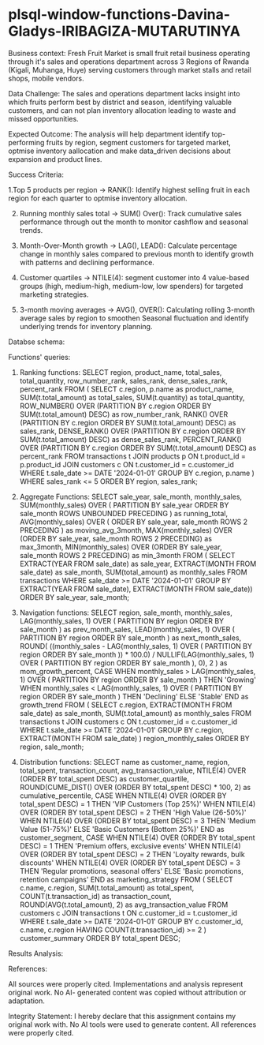 # plsql-window-functions-Davina-Gladys-IRIBAGIZA-MUTARUTINYA

Business context: Fresh Fruit Market is small fruit retail business operating through it's sales and operations department across 3 Regions of Rwanda (Kigali, Muhanga, Huye) serving customers through market stalls and retail shops, mobile vendors.

Data Challenge: The sales and operations department lacks insight into which fruits perform best by district and season, identifying valuable customers, and can not plan inventory allocation leading to waste and missed opportunities.

Expected Outcome: The analysis will help department identify top-performing fruits by region, segment customers for targeted market, optmise inventory aallocation and make data_driven decisions about expansion and product lines.

Success Criteria:

1.Top 5 products per region -> RANK():
Identify highest selling fruit in each region for each quarter to optmise inventory allocation.

2. Running monthly sales total -> SUM() Over():
   Track cumulative sales performance through out the month to monitor cashflow and seasonal trends.

3. Month-Over-Month growth -> LAG(), LEAD():
   Calculate percentage change in monthly sales compared to previous month to identify growth with patterns and declining performance.
   
4. Customer quartiles -> NTILE(4): segment customer into 4 value-based groups (high, medium-high, medium-low, low spenders) for targeted marketing strategies.

5. 3-month moving averages -> AVG(), OVER():
   Calculating rolling 3-month average sales by region to smoothen Seasonal fluctuation and identify underlying trends for inventory planning.

Databse schema:



Functions' queries:
1. Ranking functions:
   SELECT
    region,
    product_name,
    total_sales,
    total_quantity,
    row_number_rank,
    sales_rank,
    dense_sales_rank,
    percent_rank
FROM (
    SELECT
        c.region,
        p.name as product_name,
        SUM(t.total_amount) as total_sales,
        SUM(t.quantity) as total_quantity,
        ROW_NUMBER() OVER (PARTITION BY c.region ORDER BY SUM(t.total_amount) DESC) as row_number_rank,
        RANK() OVER (PARTITION BY c.region ORDER BY SUM(t.total_amount) DESC) as sales_rank,
        DENSE_RANK() OVER (PARTITION BY c.region ORDER BY SUM(t.total_amount) DESC) as dense_sales_rank,
        PERCENT_RANK() OVER (PARTITION BY c.region ORDER BY SUM(t.total_amount) DESC) as percent_rank
    FROM transactions t
    JOIN products p ON t.product_id = p.product_id
    JOIN customers c ON t.customer_id = c.customer_id
    WHERE t.sale_date >= DATE '2024-01-01'
    GROUP BY c.region, p.name
)
WHERE sales_rank <= 5
ORDER BY region, sales_rank;

2. Aggregate Functions:
   SELECT
    sale_year,
    sale_month,
    monthly_sales,
    SUM(monthly_sales) OVER (
        PARTITION BY sale_year ORDER BY sale_month ROWS UNBOUNDED PRECEDING
    ) as running_total,
    AVG(monthly_sales) OVER (
        ORDER BY sale_year, sale_month ROWS 2 PRECEDING
    ) as moving_avg_3month,
    MAX(monthly_sales) OVER (ORDER BY sale_year, sale_month ROWS 2 PRECEDING) as max_3month,
    MIN(monthly_sales) OVER (ORDER BY sale_year, sale_month ROWS 2 PRECEDING) as min_3month
FROM (
    SELECT
        EXTRACT(YEAR FROM sale_date) as sale_year,
        EXTRACT(MONTH FROM sale_date) as sale_month,
        SUM(total_amount) as monthly_sales
    FROM transactions
    WHERE sale_date >= DATE '2024-01-01'
    GROUP BY EXTRACT(YEAR FROM sale_date), EXTRACT(MONTH FROM sale_date))
ORDER BY sale_year, sale_month;

3. Navigation functions:
   SELECT
 region,
 sale_month,
 monthly_sales,
 LAG(monthly_sales, 1) OVER (
 PARTITION BY region
 ORDER BY sale_month
 ) as prev_month_sales,
 LEAD(monthly_sales, 1) OVER (
 PARTITION BY region
 ORDER BY sale_month
 ) as next_month_sales,
 ROUND(
 ((monthly_sales - LAG(monthly_sales, 1) OVER (
 PARTITION BY region
 ORDER BY sale_month
 )) * 100.0) /
 NULLIF(LAG(monthly_sales, 1) OVER (
 PARTITION BY region
 ORDER BY sale_month
 ), 0), 2
 ) as mom_growth_percent,
 CASE
 WHEN monthly_sales > LAG(monthly_sales, 1) OVER (
 PARTITION BY region ORDER BY sale_month
 ) THEN 'Growing'
 WHEN monthly_sales < LAG(monthly_sales, 1) OVER (
 PARTITION BY region ORDER BY sale_month
 ) THEN 'Declining'
 ELSE 'Stable'
 END as growth_trend
FROM (
 SELECT
 c.region,
 EXTRACT(MONTH FROM sale_date) as sale_month,
 SUM(t.total_amount) as monthly_sales
 FROM transactions t
 JOIN customers c ON t.customer_id = c.customer_id
 WHERE t.sale_date >= DATE '2024-01-01'
 GROUP BY c.region, EXTRACT(MONTH FROM sale_date)
) region_monthly_sales
ORDER BY region, sale_month;

4. Distribution functions:
   SELECT
 name as customer_name,
 region,
 total_spent,
 transaction_count,
 avg_transaction_value,
 NTILE(4) OVER (ORDER BY total_spent DESC) as customer_quartile,
 ROUND(CUME_DIST() OVER (ORDER BY total_spent DESC) * 100, 2) as cumulative_percentile,
 CASE 
 WHEN NTILE(4) OVER (ORDER BY total_spent DESC) = 1 THEN 'VIP Customers (Top 25%)'
 WHEN NTILE(4) OVER (ORDER BY total_spent DESC) = 2 THEN 'High Value (26-50%)'
 WHEN NTILE(4) OVER (ORDER BY total_spent DESC) = 3 THEN 'Medium Value (51-75%)'
 ELSE 'Basic Customers (Bottom 25%)'
 END as customer_segment,
 CASE
 WHEN NTILE(4) OVER (ORDER BY total_spent DESC) = 1 THEN 'Premium offers, exclusive events'
 WHEN NTILE(4) OVER (ORDER BY total_spent DESC) = 2 THEN 'Loyalty rewards, bulk discounts'
 WHEN NTILE(4) OVER (ORDER BY total_spent DESC) = 3 THEN 'Regular promotions, seasonal offers'
 ELSE 'Basic promotions, retention campaigns'
 END as marketing_strategy
FROM (
 SELECT
 c.name,
 c.region,
 SUM(t.total_amount) as total_spent,
 COUNT(t.transaction_id) as transaction_count,
 ROUND(AVG(t.total_amount), 2) as avg_transaction_value
 FROM customers c
 JOIN transactions t ON c.customer_id = t.customer_id
 WHERE t.sale_date >= DATE '2024-01-01'
 GROUP BY c.customer_id, c.name, c.region
 HAVING COUNT(t.transaction_id) >= 2 
) customer_summary
ORDER BY total_spent DESC;


Results Analysis:




References:




All sources were properly cited. Implementations and analysis represent original work. No AI-
generated content was copied without attribution or adaptation.

Integrity Statement: 
I hereby declare that this assignment contains my original work with. No AI tools were used to generate content. All references were properly cited.
   
